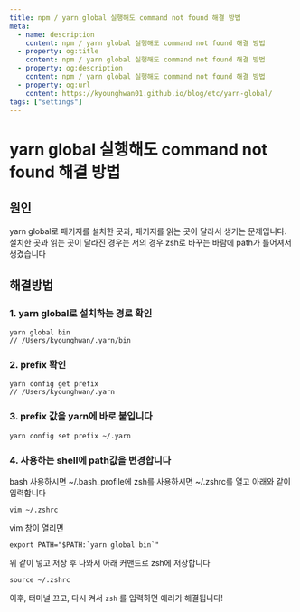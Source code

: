 ```yaml
---
title: npm / yarn global 실행해도 command not found 해결 방법
meta:
  - name: description
    content: npm / yarn global 실행해도 command not found 해결 방법
  - property: og:title
    content: npm / yarn global 실행해도 command not found 해결 방법
  - property: og:description
    content: npm / yarn global 실행해도 command not found 해결 방법
  - property: og:url
    content: https://kyounghwan01.github.io/blog/etc/yarn-global/
tags: ["settings"]
---
```


# yarn global 실행해도 command not found 해결 방법

## 원인

yarn global로 패키지를 설치한 곳과, 패키지를 읽는 곳이 달라서 생기는 문제입니다.
설치한 곳과 읽는 곳이 달라진 경우는 저의 경우 zsh로 바꾸는 바람에 path가 틀어져서 생겼습니다

## 해결방법

### 1. yarn global로 설치하는 경로 확인

```tsx
yarn global bin
// /Users/kyounghwan/.yarn/bin
```

### 2. prefix 확인

```tsx
yarn config get prefix
// /Users/kyounghwan/.yarn
```

### 3. prefix 값을 yarn에 바로 붙입니다

```tsx
yarn config set prefix ~/.yarn
```

### 4. 사용하는 shell에 path값을 변경합니다

bash 사용하시면 ~/.bash_profile에 zsh를 사용하시면 ~/.zshrc를 열고 아래와 같이 입력합니다

```tsx
vim ~/.zshrc
```

vim 창이 열리면

```tsx
export PATH="$PATH:`yarn global bin`"
```

위 같이 넣고 저장 후 나와서 아래 커맨드로 zsh에 저장합니다

```tsx
source ~/.zshrc
```

이후, 터미널 끄고, 다시 켜서 `zsh` 를 입력하면 에러가 해결됩니다!

<TagLinks />

<Disqus />
